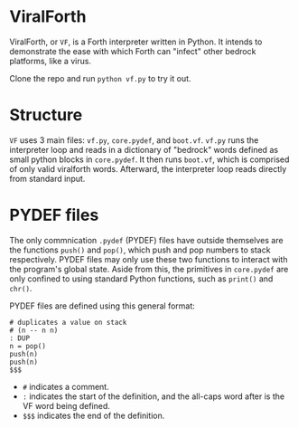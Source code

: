 # ViralForth
ViralForth, or `VF`, is a Forth interpreter written in Python. 
It intends to demonstrate the ease with which Forth can "infect" other bedrock platforms, like a virus.

Clone the repo and run `python vf.py` to try it out.

# Structure
`VF` uses 3 main files: `vf.py`, `core.pydef`, and `boot.vf`.
`vf.py` runs the interpreter loop and reads in a dictionary of "bedrock" words defined as small python blocks in `core.pydef`.
It then runs `boot.vf`, which is comprised of only valid viralforth words.
Afterward, the interpreter loop reads directly from standard input.

# PYDEF files
The only commnication `.pydef` (PYDEF) files have outside themselves are the functions `push()` and `pop()`, which push and pop numbers to stack respectively.
PYDEF files may only use these two functions to interact with the program's global state.
Aside from this, the primitives in `core.pydef` are only confined to using standard Python functions, such as `print()` and `chr()`.

PYDEF files are defined using this general format:
```
# duplicates a value on stack
# (n -- n n)
: DUP
n = pop()
push(n)
push(n)
$$$
```
- `#` indicates a comment.
- `:` indicates the start of the definition, and the all-caps word after is the VF word being defined.
- `$$$` indicates the end of the definition.


